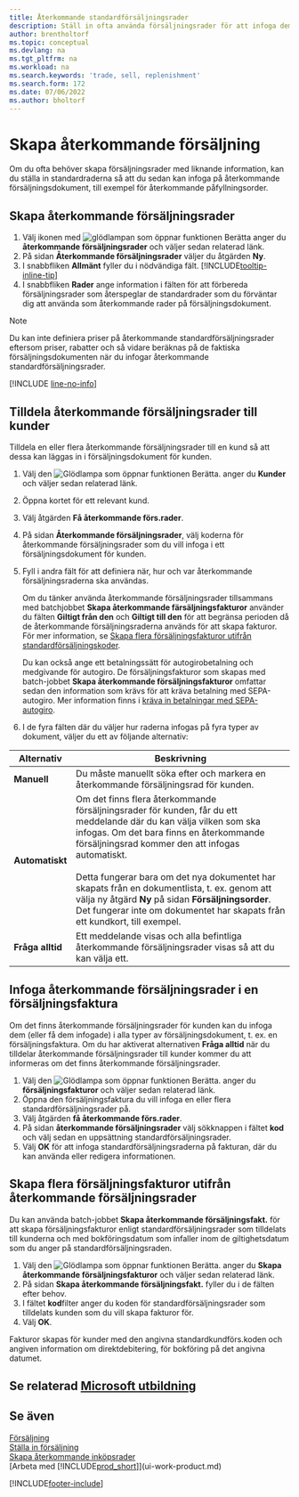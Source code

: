 ```yaml
---
title: Återkommande standardförsäljningsrader
description: Ställ in ofta använda försäljningsrader för att infoga dem på försäljningsdokument och snabbt fylla i raderna med standardinformationen.
author: brentholtorf
ms.topic: conceptual
ms.devlang: na
ms.tgt_pltfrm: na
ms.workload: na
ms.search.keywords: 'trade, sell, replenishment'
ms.search.form: 172
ms.date: 07/06/2022
ms.author: bholtorf
---
```

# Skapa återkommande försäljning

Om du ofta behöver skapa försäljningsrader med liknande information, kan du ställa in standardraderna så att du sedan kan infoga på återkommande försäljningsdokument, till exempel för återkommande påfyllningsorder.  

## Skapa återkommande försäljningsrader

1. Välj ikonen med ![glödlampan som öppnar funktionen Berätta](media/ui-search/search_small.png "Berätta för mig vad du vill göra") anger du **återkommande försäljningsrader** och väljer sedan relaterad länk.  
2. På sidan **Återkommande försäljningsrader** väljer du åtgärden **Ny**.  
3. I snabbfliken **Allmänt** fyller du i nödvändiga fält. [!INCLUDE[tooltip-inline-tip](includes/tooltip-inline-tip_md.md)]  
4. I snabbfliken **Rader** ange information i fälten för att förbereda försäljningsrader som återspeglar de standardrader som du förväntar dig att använda som återkommande rader på försäljningsdokument.  

> [!NOTE]
> Du kan inte definiera priser på återkommande standardförsäljningsrader eftersom priser, rabatter och så vidare beräknas på de faktiska försäljningsdokumenten när du infogar återkommande standardförsäljningsrader.

[!INCLUDE [line-no-info](includes/line-no-info.md)]

## Tilldela återkommande försäljningsrader till kunder

Tilldela en eller flera återkommande försäljningsrader till en kund så att dessa kan läggas in i försäljningsdokument för kunden.

1. Välj den ![Glödlampa som öppnar funktionen Berätta.](media/ui-search/search_small.png "Berätta för mig vad du vill göra") anger du **Kunder** och väljer sedan relaterad länk.
2. Öppna kortet för ett relevant kund.
3. Välj åtgärden **Få återkommande förs.rader**.
4. På sidan **Återkommande försäljningsrader**, välj koderna för återkommande försäljningsrader som du vill infoga i ett försäljningsdokument för kunden.
5. Fyll i andra fält för att definiera när, hur och var återkommande försäljningsraderna ska användas.  

    Om du tänker använda återkommande försäljningsrader tillsammans med batchjobbet **Skapa återkommande färsäljningsfakturor** använder du fälten **Giltigt från den** och **Giltigt till den** för att begränsa perioden då de återkommande försäljningsraderna används för att skapa fakturor. För mer information, se [Skapa flera försäljningsfakturor utifrån standardförsäljningskoder](sales-how-work-standard-lines.md#create-multiple-sales-invoices-based-on-recurring-sales-lines).

    Du kan också ange ett betalningssätt för autogirobetalning och medgivande för autogiro. De försäljningsfakturor som skapas med batch-jobbet **Skapa återkommande försäljningsfakturor** omfattar sedan den information som krävs för att kräva betalning med SEPA-autogiro. Mer information finns i [kräva in betalningar med SEPA-autogiro](finance-collect-payments-with-sepa-direct-debit.md).

6. I de fyra fälten där du väljer hur raderna infogas på fyra typer av dokument, väljer du ett av följande alternativ:

|Alternativ|Beskrivning|
|------|-----------|
|**Manuell**|Du måste manuellt söka efter och markera en återkommande försäljningsrad för kunden.|
|**Automatiskt**|Om det finns flera återkommande försäljningsrader för kunden, får du ett meddelande där du kan välja vilken som ska infogas. Om det bara finns en återkommande försäljningsrad kommer den att infogas automatiskt.<br /><br />Detta fungerar bara om det nya dokumentet har skapats från en dokumentlista, t. ex. genom att välja ny åtgärd **Ny** på sidan **Försäljningsorder**. Det fungerar inte om dokumentet har skapats från ett kundkort, till exempel.|
|**Fråga alltid**|Ett meddelande visas och alla befintliga återkommande försäljningsrader visas så att du kan välja ett.

## Infoga återkommande försäljningsrader i en försäljningsfaktura

Om det finns återkommande försäljningsrader för kunden kan du infoga dem (eller få dem infogade) i alla typer av försäljningsdokument, t. ex. en försäljningsfaktura. Om du har aktiverat alternativen **Fråga alltid** när du tilldelar återkommande försäljningsrader till kunder kommer du att informeras om det finns återkommande försäljningsrader.

1. Välj den ![Glödlampa som öppnar funktionen Berätta.](media/ui-search/search_small.png "Berätta för mig vad du vill göra") anger du **försäljningsfakturor** och väljer sedan relaterad länk.
2. Öppna den försäljningsfaktura du vill infoga en eller flera standardförsäljningsrader på.
3. Välj åtgärden **få återkommande förs.rader**.
4. På sidan **återkommande försäljningsrader** välj sökknappen i fältet **kod** och välj sedan en uppsättning standardförsäljningsrader.
5. Välj **OK** för att infoga standardförsäljningsraderna på fakturan, där du kan använda eller redigera informationen.

## Skapa flera försäljningsfakturor utifrån återkommande försäljningsrader

Du kan använda batch-jobbet **Skapa återkommande försäljningsfakt.** för att skapa försäljningsfakturor enligt standardförsäljningsrader som tilldelats till kunderna och med bokföringsdatum som infaller inom de giltighetsdatum som du anger på standardförsäljningsraden.

1. Välj den ![Glödlampa som öppnar funktionen Berätta.](media/ui-search/search_small.png "Berätta vad du vill göra") anger du **Skapa återkommande försäljningsfakturor** och väljer sedan relaterad länk.
2. På sidan **Skapa återkommande försäljningsfakt.** fyller du i de fälten efter behov.
3. I fältet **kod**filter anger du koden för standardförsäljningsrader som tilldelats kunden som du vill skapa fakturor för.
4. Välj **OK**.

Fakturor skapas för kunder med den angivna standardkundförs.koden och angiven information om direktdebitering, för bokföring på det angivna datumet.

## Se relaterad [Microsoft utbildning](/training/modules/create-sales-documents-dynamics-365-business-central/)

## Se även

[Försäljning](sales-manage-sales.md)  
[Ställa in försäljning](sales-setup-sales.md)  
[Skapa återkommande inköpsrader](purchasing-how-work-recurring-purchase-lines.md)  
[Arbeta med [!INCLUDE[prod_short](includes/prod_short.md)]](ui-work-product.md)  

[!INCLUDE[footer-include](includes/footer-banner.md)]
